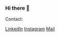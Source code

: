 ### Hi there 👋

Contact:

[LinkedIn](https://www.linkedin.com/in/yunusemrekayaoglu/)
[Instagram](https://www.instagram.com/yunusemrekayaoglu02/)
[Mail](yunusemrekayaoglu02@gmail.com)

<!--
**yunusemrekayaoglu/yunusemrekayaoglu** is a ✨ _special_ ✨ repository because its `README.md` (this file) appears on your GitHub profile.

Here are some ideas to get you started:

- 🔭 I’m currently working on ...
- 🌱 I’m currently learning ...
- 👯 I’m looking to collaborate on ...
- 🤔 I’m looking for help with ...
- 💬 Ask me about ...
- 📫 How to reach me: ...
- 😄 Pronouns: ...
- ⚡ Fun fact: ...
-->
